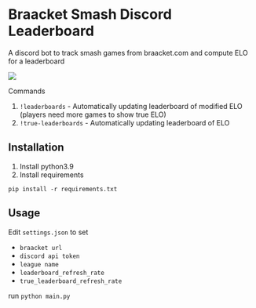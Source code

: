 # Braacket Smash Discord Leaderboard
A discord bot to track smash games from braacket.com and compute ELO for a leaderboard

![](https://imgur.com/a/7ZHOg2Q)

Commands
1. `!leaderboards` - Automatically updating leaderboard of modified ELO (players need more games to show true ELO)
2. `!true-leaderboards` - Automatically updating leaderboard of ELO

## Installation
1. Install python3.9
2. Install requirements

`pip install -r requirements.txt`

## Usage

Edit `settings.json` to set
* `braacket url`
* `discord api token`
* `league name`
* `leaderboard_refresh_rate`
* `true_leaderboard_refresh_rate`

run `python main.py`